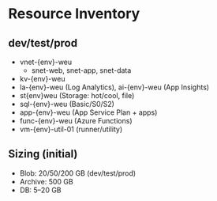 # Resource Inventory

## dev/test/prod
- vnet-{env}-weu
  - snet-web, snet-app, snet-data
- kv-{env}-weu
- la-{env}-weu (Log Analytics), ai-{env}-weu (App Insights)
- st{env}weu (Storage: hot/cool, file)
- sql-{env}-weu (Basic/S0/S2)
- app-{env}-weu (App Service Plan + apps)
- func-{env}-weu (Azure Functions)
- vm-{env}-util-01 (runner/utility)

## Sizing (initial)
- Blob: 20/50/200 GB (dev/test/prod)
- Archive: 500 GB
- DB: 5–20 GB
